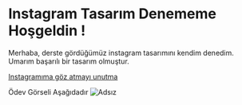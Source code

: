 # Instagram Tasarım Denememe Hoşgeldin !

Merhaba, derste gördüğümüz instagram tasarımını kendim denedim. Umarım başarılı bir tasarım olmuştur.

[Instagramıma göz atmayı unutma](https://www.instagram.com/gokhankundala/)


Ödev Görseli Aşağıdadır
![Adsız](https://github.com/gkhnkndl/instagram-demo/assets/148795426/c6b17099-253a-4947-842a-c1b34a68c047)